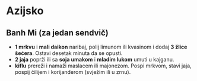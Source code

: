 # Azijsko

## Banh Mi (za jedan sendvič)

* **1 mrkvu** i **mali daikon** naribaj, polij limunom ili kvasinom i dodaj **3 žlice šećera**. Ostavi desetak minuta da se opusti.
* **2 jaja** poprži ili sa **soja umakom** i **mladim lukom** umuti u kajganu.
* **kiflu** prereži i namaži maslacem ili majonezom. Pospi mrkvom, stavi jaja, pospij čilijem i korijanderom (svježim ili u zrnu).


